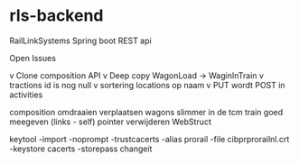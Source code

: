 # rls-backend

RailLinkSystems Spring boot REST api

Open Issues

v Clone composition API
v Deep copy WagonLoad -> WaginInTrain
v tractions id is nog null
v sortering locations op naam
v PUT wordt POST in activities

composition omdraaien
verplaatsen wagons slimmer
in de tcm train goed meegeven (links - self) pointer verwijderen
WebStruct

keytool -import -noprompt -trustcacerts -alias prorail -file cibprprorailnl.crt -keystore cacerts -storepass changeit
